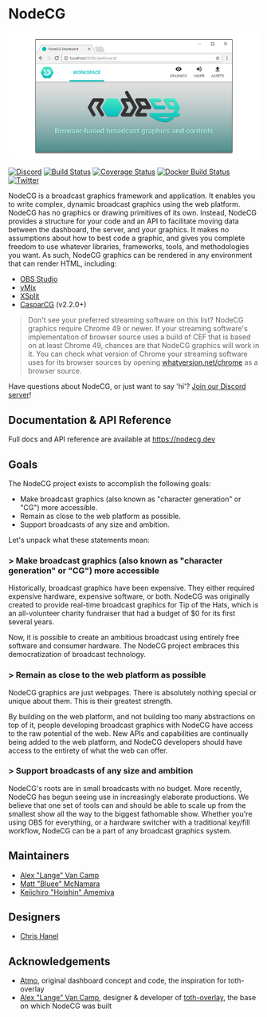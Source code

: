 # NodeCG

[![NodeCG](https://raw.githubusercontent.com/nodecg/nodecg/master/media/splash.png)](https://nodecg.dev/)

[![Discord](https://img.shields.io/discord/754749209722486814.svg?logo=discord)](https://discord.com/invite/GJ4r8a8)
[![Build Status](https://github.com/nodecg/nodecg/workflows/CI/badge.svg?branch=legacy-1.x)](https://github.com/nodecg/nodecg/actions?query=workflow%3ACI)
[![Coverage Status](https://codecov.io/gh/nodecg/nodecg/branch/master/graph/badge.svg)](https://codecov.io/gh/nodecg/nodecg)
[![Docker Build Status](https://img.shields.io/docker/build/nodecg/nodecg.svg)](https://hub.docker.com/r/nodecg/nodecg/tags/)
[![Twitter](https://img.shields.io/twitter/url/https/twitter.com/fold_left.svg?style=social&label=Follow%20%40NodeCG)](https://twitter.com/NodeCG)

NodeCG is a broadcast graphics framework and application. It enables you to write complex, dynamic broadcast graphics
using the web platform. NodeCG has no graphics or drawing primitives of its own. Instead, NodeCG provides
a structure for your code and an API to facilitate moving data between the dashboard, the server, and your graphics.
It makes no assumptions about how to best code a graphic, and gives you complete freedom to use whatever libraries,
frameworks, tools, and methodologies you want. As such, NodeCG graphics can be rendered in any environment that
can render HTML, including:

- [OBS Studio](https://obsproject.com/)
- [vMix](http://www.vmix.com/)
- [XSplit](https://www.xsplit.com/)
- [CasparCG](https://github.com/CasparCG/server/releases) (v2.2.0+)

> Don't see your preferred streaming software on this list? NodeCG graphics require Chrome 49 or newer. If your streaming software's implementation of browser source uses a build of CEF that is based on at least Chrome 49, chances are that NodeCG graphics will work in it. You can check what version of Chrome your streaming software uses for its browser sources by opening [whatversion.net/chrome](http://www.whatversion.net/chrome) as a browser source.

Have questions about NodeCG, or just want to say 'hi'? [Join our Discord server](https://discord.com/invite/GJ4r8a8)!

## Documentation & API Reference

Full docs and API reference are available at https://nodecg.dev

## Goals

The NodeCG project exists to accomplish the following goals:

- Make broadcast graphics (also known as "character generation" or "CG") more accessible.
- Remain as close to the web platform as possible.
- Support broadcasts of any size and ambition.

Let's unpack what these statements mean:

### > Make broadcast graphics (also known as "character generation" or "CG") more accessible

Historically, broadcast graphics have been expensive. They either required expensive hardware, expensive software, or both. NodeCG was originally created to provide real-time broadcast graphics for Tip of the Hats, which is an all-volunteer charity fundraiser that had a budget of \$0 for its first several years.

Now, it is possible to create an ambitious broadcast using entirely free software and consumer hardware. The NodeCG project embraces this democratization of broadcast technology.

### > Remain as close to the web platform as possible

NodeCG graphics are just webpages. There is absolutely nothing special or unique about them. This is their greatest strength.

By building on the web platform, and not building too many abstractions on top of it, people developing broadcast graphics with NodeCG have access to the raw potential of the web. New APIs and capabilities are continually being added to the web platform, and NodeCG developers should have access to the entirety of what the web can offer.

### > Support broadcasts of any size and ambition

NodeCG's roots are in small broadcasts with no budget. More recently, NodeCG has begun seeing use in increasingly elaborate productions. We believe that one set of tools can and should be able to scale up from the smallest show all the way to the biggest fathomable show. Whether you're using OBS for everything, or a hardware switcher with a traditional key/fill workflow, NodeCG can be a part of any broadcast graphics system.

## Maintainers

- [Alex "Lange" Van Camp](https://github.com/alvancamp)
- [Matt "Bluee" McNamara](https://mattmcn.com/)
- [Keiichiro "Hoishin" Amemiya](https://hoish.in/)

## Designers

- [Chris Hanel](http://www.chrishanel.com)

## Acknowledgements

- [Atmo](https://github.com/atmosfar), original dashboard concept and code, the inspiration for toth-overlay
- [Alex "Lange" Van Camp](https://github.com/alvancamp), designer & developer of [toth-overlay](https://github.com/TipoftheHats/toth-overlay), the base on which NodeCG was built
